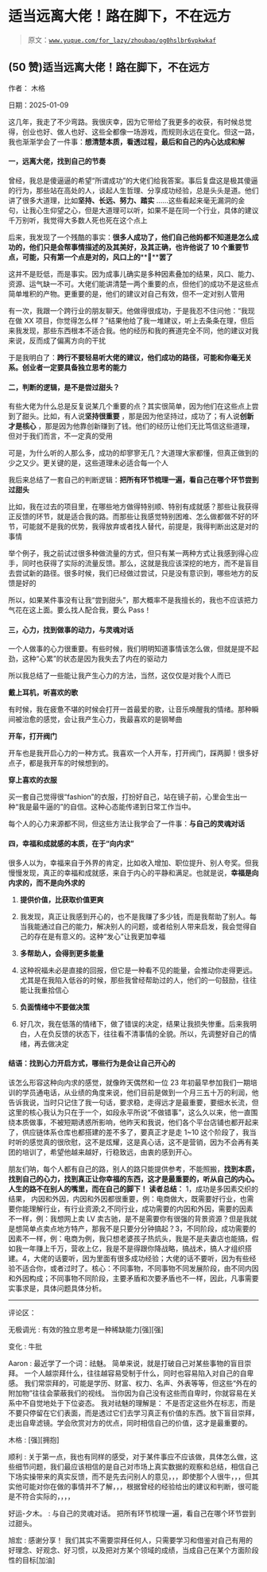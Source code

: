 # 适当远离大佬！路在脚下，不在远方

> 原文：[`www.yuque.com/for_lazy/zhoubao/og0hslbr6vpkwkaf`](https://www.yuque.com/for_lazy/zhoubao/og0hslbr6vpkwkaf)

## (50 赞)适当远离大佬！路在脚下，不在远方

作者： 木格

日期：2025-01-09

这几年，我走了不少弯路。我很庆幸，因为它带给了我更多的收获，有时候总觉得，创业也好、做人也好、这些全都像一场游戏，而规则永远在变化。但这一路，我也渐渐学会了一件事：**想清楚本质，看透过程，最后和自己的内心达成和解**

#### **一，远离大佬，找到自己的节奏**

曾经，我总是傻逼逼的希望“所谓成功”的大佬们给我答案。事后复盘这是极其傻逼的行为，那些站在高处的人，谈起人生哲理、分享成功经验，总是头头是道。他们讲了很多大道理，比如**坚持、长远、努力、踏实** ……这些看起来毫无漏洞的金句，让我心生仰望之心，但是大道理可以听，如果不是在同一个行业，具体的建议千万别听，我觉得大多数人死也死在这个点上

后来，我发现了一个残酷的事实：**很多人成功了，他们自己他妈都不知道是怎么成功的，他们只是会帮事情描述的及其美好，及其正确，也许他说了 10 个重要节点，可能，只有第一个点是对的，风口上的****🐖****罢了**

这并不是贬低，而是事实。因为成事儿确实是多种因素叠加的结果，风口、能力、资源、运气缺一不可。大佬们能讲清楚一两个重要的点，但他们的成功不是这些点简单堆积的产物。更重要的是，他们的建议对自己有效，但不一定对别人管用

有一次，我跟一个跨行业的朋友聊天。他做得很成功，于是我忍不住问他：“我现在做 XX 项目，你觉得怎么样？”结果他给了我一堆建议，听上去条条在理，但后来我发现，那些东西根本不适合我。他的经历和我的赛道完全不同，他的建议对我来说，反而成了偏离方向的干扰

于是我明白了：**跨行不要轻易听大佬的建议，他们成功的路径，可能和你毫无关系。创业者一定要具备独立思考的能力**

#### **二，判断的逻辑，是不是尝过甜头？**

有些大佬为什么总是反复说某几个重要的点？其实很简单，因为他们在这些点上尝到了甜头。比如，有人说**坚持很重要** ，那是因为他坚持过，成功了；有人说**创新才是核心** ，那是因为他靠创新赚到了钱。他们的经历让他们无比笃信这些道理，但对于我们而言，不一定真的受用

可是，为什么听的人那么多，成功的却寥寥无几？大道理大家都懂，但真正做到的少之又少。更关键的是，这些道理未必适合每一个人

我后来总结了一套自己的判断逻辑：**把所有环节梳理一遍，看自己在哪个环节尝到过甜头**

比如，我在过去的项目里，在哪些地方做得特别顺、特别有成就感？那些让我获得正反馈的环节，就是适合我的路。而那些让我感觉特别困难、怎么做都做不好的环节，可能就不是我的优势，我得放弃或者找人替代，前提是，我得判断出这是对的事情

举个例子，我之前试过很多种做流量的方式，但只有某一两种方式让我感到得心应手，同时也获得了实际的流量反馈。那么，这就是我应该深挖的地方，而不是盲目去尝试新的路径。很多时候，我们已经做过尝试，只是没有意识到，哪些地方的反馈是好的

所以，如果某件事没有让我“尝到甜头”，那大概率不是我擅长的，我也不应该把力气花在这上面。要么找人配合我，要么 Pass！

#### **三，心力，找到做事的动力，与灵魂对话**

一个人做事的心力很重要。有些时候，我们明明知道事情该怎么做，但就是提不起劲，这种“心累”的状态是因为我失去了内在的驱动力

所以我总结了一些能让我产生心力的方法，当然，这仅仅是对我个人而已

**戴上耳机，听喜欢的歌**

有时候，我在疲惫不堪的时候会打开一首最爱的歌，让音乐唤醒我的情绪。那种瞬间被治愈的感觉，会让我产生心力，我最喜欢的是钢琴曲

**开车，打开阀门**

开车也是我开启心力的一种方式。我喜欢一个人开车，打开阀门，踩两脚！很多好点子，都是我开车的时候想到的。

**穿上喜欢的衣服**

买一套自己觉得很“fashion”的衣服，打扮好自己，站在镜子前，心里会生出一种“我是最牛逼的”的自信。这种心态能传递到日常工作当中。

每个人的心力来源都不同，但这些方法让我学会了一件事：**与自己的灵魂对话**

#### **四，幸福和成就感的本质，在于“向内求”**

很多人以为，幸福来自于外界的肯定，比如收入增加、职位提升、别人夸奖。但我慢慢发现，真正的幸福和成就感，来自于内心的平静和满足。也就是说，**幸福是向内求的，而不是向外求的**

1.  **提供价值，比获取价值更爽**

2.  我发现，真正让我感到开心的，也不是我赚了多少钱，而是我帮助了别人。每当我能通过自己的能力，解决别人的问题，或者给别人带来启发，我会觉得自己的存在是有意义的。这种“发心”让我更加幸福

3.  **多帮助人，会得到更多能量**

4.  这种祝福未必是直接的回报，但它是一种看不见的能量，会推动你走得更远。尤其是在我陷入低谷的时候，那些我曾经帮助过的人，他们的一句鼓励，往往能让我重拾信心

5.  **负面情绪中不要做决策**

6.  好几次，我在低落的情绪下，做了错误的决定，结果让我损失惨重。后来我明白，人在负反馈的状态下，往往看不清事情的全貌。所以，先调整好自己的情绪，再去做决定

#### **结语：找到心力开启方式，哪些行为是会让自己开心的**

该怎么形容这种向内求的感觉，就像昨天偶然和一位 23 年初最早参加我们一期培训的学员通电话，从业绩的角度来说，他们目前是做到一个月三五十万的利润，他告诉我说，当时只记住了我一句话，要求稳，走得远才是最重要，要细水长流，但这里的核心我认为只在于一个，如段永平所说“不做错事”，这么久以来，他一直围绕本质做事，不被短期诱惑所影响，他昨天和我说，他们各个平台店铺也都开起来了，供应链体系仓库也都搭建的差不多了，要真正才是走 1~10 这个阶段了，我当时听的感觉真的很欣慰，这不是炫耀，这是真心话，这不是营销，因为不会再有美团的培训了，希望他越来越好，行稳致远，由衷的感到开心。

朋友们呐，每个人都有自己的路，别人的路只能提供参考，不能照搬，**找到本质，找到自己的心力，找到真正让你幸福的东西，这才是最重要的，听从自己的内心。人生的路不在别人的嘴里，而在自己的脚下！
读者总结：** 1，成功是多因素交织的结果，
内因和外因，内因和外因都很重要，例：电商做大，既需要好行业，也需要你能理解行业，有行业资源;2,不同行业，成功需要的内因和外因，需要的因素不一样，例：我想网上卖 LV 卖古驰，是不是需要你有很强的背景资源？但是我就是想简单点卖点地方特产，那我不是只要分分钟搞起？3，不同阶段，成功需要的因素不一样，例：电商为例，我只想老婆孩子热炕头，我是不是夫妻店也能搞，假如我一年赚上千万，营收上亿，我是不是得跟你降战略，搞战术，搞人才组织搭建。4，大佬的话要听，因为里面有很多成功经验；大佬的话不要听，因为有些经验不适合你，或者过时了。核心：不同事物，不同事物不同发展阶段，由不同内因和外因构成；不同事物不同阶段，主要矛盾和次要矛盾也不一样，因此，凡事需要实事求是，具体问题具体分析。

* * *

评论区：

无极调光 : 有效的独立思考是一种稀缺能力[强][强]

变化 : 牛批

Aaron : 最近学了一个词：祛魅。 简单来说，就是打破自己对某些事物的盲目崇拜。 一个人越崇拜什么，往往越容易受制于什么，同时也容易陷入对自己的自卑感。
我们常崇拜的，可能是学历、财富、权力、名声、外表等等，但这些“外在的附加物”往往会蒙蔽我们的视线。
当你因为自己没有这些而自卑时，你就容易在关系中不自觉地处于下位姿态。 我对祛魅的理解是：
不是否定这些外在标志，而是不要只停留在它们表面，而是透过它们去学习真正有价值的东西。放下盲目崇拜，走出自卑滤镜。学会欣赏对方的优点，同时相信自己的价值，这才是最重要的。

木格 : [强][拥抱]

顺利 : 关于第一点，我也有同样的感受，对于某件事应不应该做，具体怎么做，这些细节问题，我们最应该相信的是自己对市场上真实数据的观察和总结，相信自己下场实操带来的真实反馈，而不是先去问别人的意见，，，即使那个人很牛，，，但其实他可能对你在做的事情并不了解，，，根据曾经的经验给出的建议和判断，很可能是不符合实际的，，，，

好运-夕木。 : 与自己的灵魂对话。 把所有环节梳理一遍，看自己在哪个环节尝到过甜头。

旭宏 : 感谢分享！ 我们其实不需要崇拜任何人，只需要学习和借鉴对自己有用的好理念、好观念、好习惯，以及把对方某个领域的成绩，当成自己在某个方面阶段性的目标[加油]